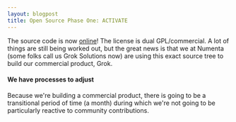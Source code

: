 ```yaml
---
layout: blogpost
title: Open Source Phase One: ACTIVATE
---
```


The source code is now [online](http://github.com/numenta/nupic)! The license is dual GPL/commercial. A lot of things are still being worked out, but the great news is that we at Numenta (some folks call us Grok Solutions now) are using this exact source tree to build our commercial product, Grok.

#### We have processes to adjust

Because we're building a commercial product, there is going to be a transitional period of time (a month) during which we're not going to be particularly reactive to community contributions.